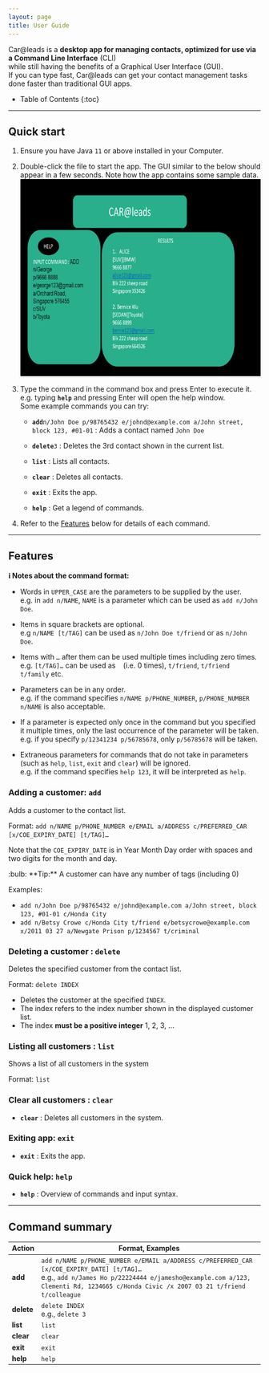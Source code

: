 ```yaml
---
layout: page
title: User Guide
---
```


Car@leads is a **desktop app for managing contacts, optimized for use via a Command Line Interface** (CLI) <br>
while still having the benefits of a Graphical User Interface (GUI). 
<br> If you can type fast, Car@leads can get your contact management tasks done faster than traditional GUI apps.

* Table of Contents
{:toc}

--------------------------------------------------------------------------------------------------------------------

## Quick start

1. Ensure you have Java `11` or above installed in your Computer.
1. Double-click the file to start the app. The GUI similar to the below should appear in a few seconds. Note how the app contains some sample data.<br>
   ![Ui](images/Ui.png)
1. Type the command in the command box and press Enter to execute it. e.g. typing **`help`** and pressing Enter will open the help window.<br>
   Some example commands you can try:

   * **`add`**`n/John Doe p/98765432 e/johnd@example.com a/John street, block 123, #01-01` : Adds a contact named 
     `John Doe`

   * **`delete`**`3` : Deletes the 3rd contact shown in the current list.

   * **`list`** : Lists all contacts.

   * **`clear`** : Deletes all contacts.

   * **`exit`** : Exits the app.
   
   * **`help`** : Get a legend of commands.    

1. Refer to the [Features](#features) below for details of each command.

--------------------------------------------------------------------------------------------------------------------

## Features

<div markdown="block" class="alert alert-info">

**:information_source: Notes about the command format:**<br>

* Words in `UPPER_CASE` are the parameters to be supplied by the user.<br>
  e.g. in `add n/NAME`, `NAME` is a parameter which can be used as `add n/John Doe`.

* Items in square brackets are optional.<br>
  e.g `n/NAME [t/TAG]` can be used as `n/John Doe t/friend` or as `n/John Doe`.

* Items with `…`​ after them can be used multiple times including zero times.<br>
  e.g. `[t/TAG]…​` can be used as ` ` (i.e. 0 times), `t/friend`, `t/friend t/family` etc.

* Parameters can be in any order.<br>
  e.g. if the command specifies `n/NAME p/PHONE_NUMBER`, `p/PHONE_NUMBER n/NAME` is also acceptable.

* If a parameter is expected only once in the command but you specified it multiple times, only the last occurrence of the parameter will be taken.<br>
  e.g. if you specify `p/12341234 p/56785678`, only `p/56785678` will be taken.

* Extraneous parameters for commands that do not take in parameters (such as `help`, `list`, `exit` and `clear`) will be ignored.<br>
  e.g. if the command specifies `help 123`, it will be interpreted as `help`.

</div>


### Adding a customer: `add`

Adds a customer to the contact list.

Format: `add n/NAME p/PHONE_NUMBER e/EMAIL a/ADDRESS c/PREFERRED_CAR [x/COE_EXPIRY_DATE] [t/TAG]…​`

Note that the `COE_EXPIRY_DATE` is in Year Month Day order with spaces and two digits for the month and day.

<div markdown="span" class="alert alert-primary">:bulb: **Tip:**
A customer can have any number of tags (including 0)
</div>

Examples:
* `add n/John Doe p/98765432 e/johnd@example.com a/John street, block 123, #01-01 c/Honda City`
* `add n/Betsy Crowe c/Honda City t/friend e/betsycrowe@example.com x/2011 03 27 a/Newgate Prison p/1234567 t/criminal`

### Deleting a customer : `delete`

Deletes the specified customer from the contact list.

Format: `delete INDEX`

* Deletes the customer at the specified `INDEX`.
* The index refers to the index number shown in the displayed customer list.
* The index **must be a positive integer** 1, 2, 3, …​

### Listing all customers : `list`

Shows a list of all customers in the system

Format: `list`

### Clear all customers : `clear`
* **`clear`** : Deletes all customers in the system.


### Exiting app: `exit`
* **`exit`** : Exits the app.

### Quick help: `help`
* **`help`** : Overview of commands and input syntax.
--------------------------------------------------------------------------------------------------------------------

## Command summary

Action | Format, Examples
--------|------------------
**add** | `add n/NAME p/PHONE_NUMBER e/EMAIL a/ADDRESS c/PREFERRED_CAR [x/COE_EXPIRY_DATE] [t/TAG]…​` <br> e.g., `add n/James Ho p/22224444 e/jamesho@example.com a/123, Clementi Rd, 1234665 c/Honda Civic /x 2007 03 21 t/friend t/colleague`
**delete** | `delete INDEX`<br> e.g., `delete 3`
**list** | `list`
**clear** | `clear`
**exit** | `exit`
**help** | `help`

